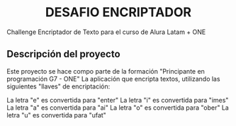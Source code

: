 <h1 align="center"> DESAFIO ENCRIPTADOR</h1>
<p>Challenge Encriptador de Texto para el curso de Alura Latam + ONE</p>

<h2 align="left"> Descripción del proyecto</h2>

<p>Este proyecto se hace compo parte de la formación "Principante en programación G7 - ONE"
La aplicación que encripta textos, utilizando las siguientes "llaves" de encriptación: 

La letra "e" es convertida para "enter"
La letra "i" es convertida para "imes"
La letra "a" es convertida para "ai"
La letra "o" es convertida para "ober"
La letra "u" es convertida para "ufat"
</p>


